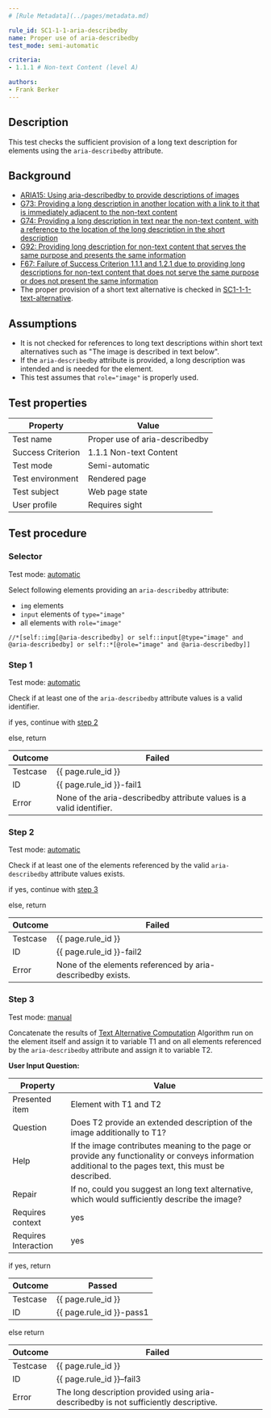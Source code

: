 ```yaml
---
# [Rule Metadata](../pages/metadata.md)

rule_id: SC1-1-1-aria-describedby
name: Proper use of aria-describedby
test_mode: semi-automatic

criteria:
- 1.1.1 # Non-text Content (level A)

authors:
- Frank Berker
---
```


## Description

This test checks the sufficient provision of a long text description for elements using the `aria-describedby` attribute.

## Background

- [ARIA15: Using aria-describedby to provide descriptions of images](http://www.w3.org/TR/2014/NOTE-WCAG20-TECHS-20140916/ARIA15)
- [G73: Providing a long description in another location with a link to it that is immediately adjacent to the non-text content](http://www.w3.org/TR/2014/NOTE-WCAG20-TECHS-20140916/G73)
- [G74: Providing a long description in text near the non-text content, with a reference to the location of the long description in the short description](http://www.w3.org/TR/2014/NOTE-WCAG20-TECHS-20140916/G74)
- [G92: Providing long description for non-text content that serves the same purpose and presents the same information](http://www.w3.org/TR/2014/NOTE-WCAG20-TECHS-20140916/G92)
- [F67: Failure of Success Criterion 1.1.1 and 1.2.1 due to providing long descriptions for non-text content that does not serve the same purpose or does not present the same information](http://www.w3.org/TR/2014/NOTE-WCAG20-TECHS-20140916/F67)
- The proper provision of a short text alternative is checked in [SC1-1-1-text-alternative](SC1-1-1-text-alternative.html).

## Assumptions

- It is not checked for references to long text descriptions within short text alternatives such as "The image is described in text below".
- If the `aria-describedby` attribute is provided, a long description was intended and is needed for the element.
- This test assumes that `role="image"` is properly used.

## Test properties

| Property          | Value
|-------------------|----
| Test name         | Proper use of aria-describedby
| Success Criterion | 1.1.1 Non-text Content
| Test mode         | Semi-automatic
| Test environment  | Rendered page
| Test subject      | Web page state
| User profile      | Requires sight

## Test procedure

### Selector

Test mode: [automatic][AUTO]

Select following elements providing an `aria-describedby` attribute:

- `img` elements
- `input` elements of `type="image"`
- all elements with `role="image"`

````
//*[self::img[@aria-describedby] or self::input[@type="image" and @aria-describedby] or self::*[@role="image" and @aria-describedby]]
````

### Step 1

Test mode: [automatic][AUTO]

Check if at least one of the `aria-describedby` attribute values is a valid identifier.

if yes, continue with [step 2](#step-2)

else, return

| Outcome  | Failed
|----------|-----
| Testcase | {{ page.rule_id }}
| ID       | {{ page.rule_id }}-fail1
| Error    | None of the aria-describedby attribute values is a valid identifier.

### Step 2

Test mode: [automatic][AUTO]

Check if at least one of the elements referenced by the valid `aria-describedby` attribute values exists.

if yes, continue with [step 3](#step-3)

else, return

| Outcome  | Failed
|----------|-----
| Testcase | {{ page.rule_id }}
| ID       | {{ page.rule_id }}-fail2
| Error    | None of the elements referenced by aria-describedby exists.

### Step 3

Test mode: [manual][MANUAL]

Concatenate the results of [Text Alternative Computation][TXTALT] Algorithm run on the element itself and assign it to variable T1 and on all elements referenced by the `aria-describedby` attribute and assign it to variable T2.

**User Input Question:**

| Property             | Value
|----------------------|---------
| Presented item       | Element with T1 and T2
| Question             | Does T2 provide an extended description of the image additionally to T1?
| Help                 | If the image contributes meaning to the page or provide any functionality or conveys information additional to the pages text, this must be described.
| Repair               | If no, could you suggest an long text alternative, which would sufficiently describe the image?
| Requires context     | yes
| Requires Interaction | yes

if yes, return

| Outcome  | Passed
|----------|-----
| Testcase | {{ page.rule_id }}
| ID       | {{ page.rule_id }}-pass1

else return

| Outcome  | Failed
|----------|-----
| Testcase | {{ page.rule_id }}
| ID       | {{ page.rule_id }}–fail3
| Error    | The long description provided using aria-describedby is not sufficiently descriptive.

[AUTO]: ../pages/test-modes.html#automatic
[MANUAL]: ../pages/test-modes.html#manual
[TXTALT]: ../pages/algorithms/text-alternative-compute.html